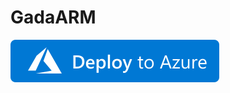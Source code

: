 # GadaARM

[![Deploy To Azure](https://raw.githubusercontent.com/Azure/azure-quickstart-templates/master/1-CONTRIBUTION-GUIDE/images/deploytoazure.svg?sanitize=true)](https://portal.azure.com/#create/Microsoft.Template/uri/https%3A%2F%2Fraw.githubusercontent.com%2Fshmancebo%2FGadaARM%2Fmain%2Fazuredeploy.json/createUIDefinitionUri/https%3A%2F%2Fraw.githubusercontent.com%2Fshmancebo%2FGadaARM%2Fmain%2FcreateUiDefinition.json)

